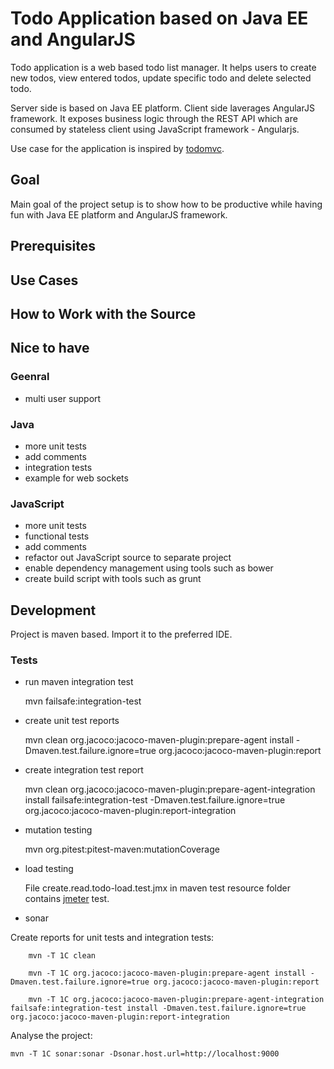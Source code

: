 Todo Application based on Java EE and AngularJS
===============================================


Todo application is a web based todo list manager. It helps users to create new todos, 
view entered todos, update specific todo and delete selected todo. 

Server side is based on Java EE platform. Client side laverages AngularJS framework. 
It exposes business logic through the REST API which are consumed by stateless client using JavaScript framework - Angularjs.     

Use case for the application is inspired by [todomvc](http://todomvc.com/).

## Goal
Main goal of the project setup is to show how to be productive while having fun with Java EE platform and AngularJS framework.

## Prerequisites

## Use Cases

## How to Work with the Source

## Nice to have

### Geenral
- multi user support

### Java
- more unit tests
- add comments
- integration tests
- example for web sockets

### JavaScript
- more unit tests
- functional tests
- add comments
- refactor out JavaScript source to separate project
- enable dependency management using tools such as bower
- create build script with tools such as grunt

## Development

Project is maven based. Import it to the preferred IDE. 

### Tests

* run maven integration test

    mvn failsafe:integration-test

* create unit test reports 

    mvn clean org.jacoco:jacoco-maven-plugin:prepare-agent install -Dmaven.test.failure.ignore=true org.jacoco:jacoco-maven-plugin:report

* create integration test report

    mvn clean org.jacoco:jacoco-maven-plugin:prepare-agent-integration install failsafe:integration-test -Dmaven.test.failure.ignore=true org.jacoco:jacoco-maven-plugin:report-integration

* mutation testing

    mvn org.pitest:pitest-maven:mutationCoverage

* load testing

   File create.read.todo-load.test.jmx in maven test resource folder contains [jmeter](http://jmeter.apache.org) test.  

* sonar

Create reports for unit tests and integration tests:

```
    mvn -T 1C clean
    
    mvn -T 1C org.jacoco:jacoco-maven-plugin:prepare-agent install -Dmaven.test.failure.ignore=true org.jacoco:jacoco-maven-plugin:report
    
    mvn -T 1C org.jacoco:jacoco-maven-plugin:prepare-agent-integration failsafe:integration-test install -Dmaven.test.failure.ignore=true org.jacoco:jacoco-maven-plugin:report-integration
```

Analyse the project:

```
mvn -T 1C sonar:sonar -Dsonar.host.url=http://localhost:9000
```


